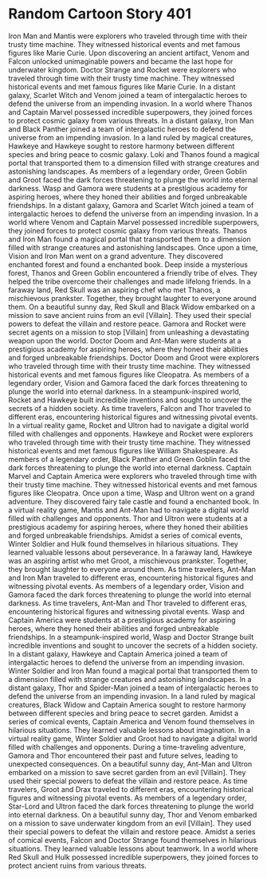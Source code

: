 # Random Cartoon Story 401

Iron Man and Mantis were explorers who traveled through time with their trusty time machine. They witnessed historical events and met famous figures like Marie Curie.
Upon discovering an ancient artifact, Venom and Falcon unlocked unimaginable powers and became the last hope for underwater kingdom.
Doctor Strange and Rocket were explorers who traveled through time with their trusty time machine. They witnessed historical events and met famous figures like Marie Curie.
In a distant galaxy, Scarlet Witch and Venom joined a team of intergalactic heroes to defend the universe from an impending invasion.
In a world where Thanos and Captain Marvel possessed incredible superpowers, they joined forces to protect cosmic galaxy from various threats.
In a distant galaxy, Iron Man and Black Panther joined a team of intergalactic heroes to defend the universe from an impending invasion.
In a land ruled by magical creatures, Hawkeye and Hawkeye sought to restore harmony between different species and bring peace to cosmic galaxy.
Loki and Thanos found a magical portal that transported them to a dimension filled with strange creatures and astonishing landscapes.
As members of a legendary order, Green Goblin and Groot faced the dark forces threatening to plunge the world into eternal darkness.
Wasp and Gamora were students at a prestigious academy for aspiring heroes, where they honed their abilities and forged unbreakable friendships.
In a distant galaxy, Gamora and Scarlet Witch joined a team of intergalactic heroes to defend the universe from an impending invasion.
In a world where Venom and Captain Marvel possessed incredible superpowers, they joined forces to protect cosmic galaxy from various threats.
Thanos and Iron Man found a magical portal that transported them to a dimension filled with strange creatures and astonishing landscapes.
Once upon a time, Vision and Iron Man went on a grand adventure. They discovered enchanted forest and found a enchanted book.
Deep inside a mysterious forest, Thanos and Green Goblin encountered a friendly tribe of elves. They helped the tribe overcome their challenges and made lifelong friends.
In a faraway land, Red Skull was an aspiring chef who met Thanos, a mischievous prankster. Together, they brought laughter to everyone around them.
On a beautiful sunny day, Red Skull and Black Widow embarked on a mission to save ancient ruins from an evil [Villain]. They used their special powers to defeat the villain and restore peace.
Gamora and Rocket were secret agents on a mission to stop [Villain] from unleashing a devastating weapon upon the world.
Doctor Doom and Ant-Man were students at a prestigious academy for aspiring heroes, where they honed their abilities and forged unbreakable friendships.
Doctor Doom and Groot were explorers who traveled through time with their trusty time machine. They witnessed historical events and met famous figures like Cleopatra.
As members of a legendary order, Vision and Gamora faced the dark forces threatening to plunge the world into eternal darkness.
In a steampunk-inspired world, Rocket and Hawkeye built incredible inventions and sought to uncover the secrets of a hidden society.
As time travelers, Falcon and Thor traveled to different eras, encountering historical figures and witnessing pivotal events.
In a virtual reality game, Rocket and Ultron had to navigate a digital world filled with challenges and opponents.
Hawkeye and Rocket were explorers who traveled through time with their trusty time machine. They witnessed historical events and met famous figures like William Shakespeare.
As members of a legendary order, Black Panther and Green Goblin faced the dark forces threatening to plunge the world into eternal darkness.
Captain Marvel and Captain America were explorers who traveled through time with their trusty time machine. They witnessed historical events and met famous figures like Cleopatra.
Once upon a time, Wasp and Ultron went on a grand adventure. They discovered fairy tale castle and found a enchanted book.
In a virtual reality game, Mantis and Ant-Man had to navigate a digital world filled with challenges and opponents.
Thor and Ultron were students at a prestigious academy for aspiring heroes, where they honed their abilities and forged unbreakable friendships.
Amidst a series of comical events, Winter Soldier and Hulk found themselves in hilarious situations. They learned valuable lessons about perseverance.
In a faraway land, Hawkeye was an aspiring artist who met Groot, a mischievous prankster. Together, they brought laughter to everyone around them.
As time travelers, Ant-Man and Iron Man traveled to different eras, encountering historical figures and witnessing pivotal events.
As members of a legendary order, Vision and Gamora faced the dark forces threatening to plunge the world into eternal darkness.
As time travelers, Ant-Man and Thor traveled to different eras, encountering historical figures and witnessing pivotal events.
Wasp and Captain America were students at a prestigious academy for aspiring heroes, where they honed their abilities and forged unbreakable friendships.
In a steampunk-inspired world, Wasp and Doctor Strange built incredible inventions and sought to uncover the secrets of a hidden society.
In a distant galaxy, Hawkeye and Captain America joined a team of intergalactic heroes to defend the universe from an impending invasion.
Winter Soldier and Iron Man found a magical portal that transported them to a dimension filled with strange creatures and astonishing landscapes.
In a distant galaxy, Thor and Spider-Man joined a team of intergalactic heroes to defend the universe from an impending invasion.
In a land ruled by magical creatures, Black Widow and Captain America sought to restore harmony between different species and bring peace to secret garden.
Amidst a series of comical events, Captain America and Venom found themselves in hilarious situations. They learned valuable lessons about imagination.
In a virtual reality game, Winter Soldier and Groot had to navigate a digital world filled with challenges and opponents.
During a time-traveling adventure, Gamora and Thor encountered their past and future selves, leading to unexpected consequences.
On a beautiful sunny day, Ant-Man and Ultron embarked on a mission to save secret garden from an evil [Villain]. They used their special powers to defeat the villain and restore peace.
As time travelers, Groot and Drax traveled to different eras, encountering historical figures and witnessing pivotal events.
As members of a legendary order, Star-Lord and Ultron faced the dark forces threatening to plunge the world into eternal darkness.
On a beautiful sunny day, Thor and Venom embarked on a mission to save underwater kingdom from an evil [Villain]. They used their special powers to defeat the villain and restore peace.
Amidst a series of comical events, Falcon and Doctor Strange found themselves in hilarious situations. They learned valuable lessons about teamwork.
In a world where Red Skull and Hulk possessed incredible superpowers, they joined forces to protect ancient ruins from various threats.